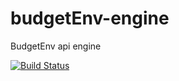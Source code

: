 # budgetEnv-engine
BudgetEnv api engine

[![Build Status](https://travis-ci.org/calbis/budgetEnv-engine.svg?branch=master)](https://travis-ci.org/calbis/budgetEnv-engine)
